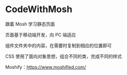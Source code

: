 # CodeWithMosh

跟着 Mosh 学习静态页面

页面基于移动端开发，向 PC 端适应

组件文件夹中的内容，在需要时复制到相应的位置即可

CSS 使用了面向对象思想，组合不同的类，完成不同的样式

Moshify：https://www.moshified.com/
